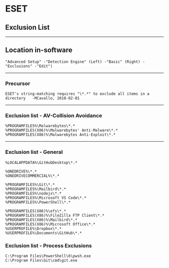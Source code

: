 
# ESET
## Exclusion List

***
## Location in-software
``` "Advanced Setup" -"Detection Engine" (Left) -"Basic" (Right) -"Exclusions" -"Edit") ```

***
### Precursor
``` ESET's string-matching requires "\*.*" to exclude all items in a directory   -MCavallo, 2018-02-01 ```

***
### Exclusion list - AV-Collision Avoidance
```
%PROGRAMFILES%\Malwarebytes\*.*
%PROGRAMFILES(X86)%\Malwarebytes' Anti-Malware\*.*
%PROGRAMFILES(X86)%\Malwarebytes Anti-Exploit\*.*
```

***
### Exclusion list - General
```
%LOCALAPPDATA%\GitHubDesktop\*.*
```
```
%ONEDRIVE%\*.*
%ONEDRIVECOMMERCIAL%\*.*
```
```
%PROGRAMFILES%\Git\*.*
%PROGRAMFILES%\Mailbird\*.*
%PROGRAMFILES%\nodejs\*.*
%PROGRAMFILES%\Microsoft VS Code\*.*
%PROGRAMFILES%\PowerShell\*.*
```
```
%PROGRAMFILES(X86)%\efs\*.*
%PROGRAMFILES(X86)%\FileZilla FTP Client\*.*
%PROGRAMFILES(X86)%\Mailbird\*.*
%PROGRAMFILES(X86)%\Microsoft Office\*.*
%USERPROFILE%\Dropbox\*.*
%USERPROFILE%\Documents\GitHub\*.*
```

### Exclusion list - Process Exclusions
```
C:\Program Files\PowerShell\6\pwsh.exe
C:\Program Files\Git\cmd\git.exe
```
